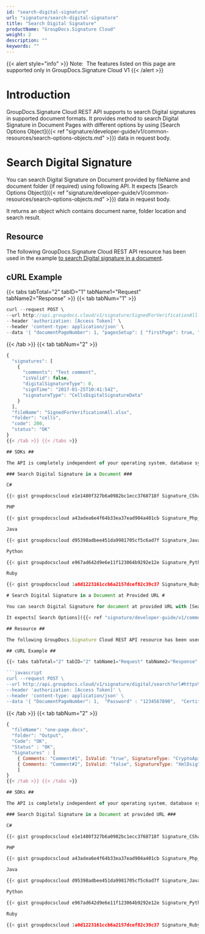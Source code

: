 ```yaml
---
id: "search-digital-signature"
url: "signature/search-digital-signature"
title: "Search Digital Signature"
productName: "GroupDocs.Signature Cloud"
weight: 2
description: ""
keywords: ""
---
```


{{< alert style="info" >}}
Note:  The features listed on this page are supported only in GroupDocs.Signature Cloud V1
{{< /alert >}}

# Introduction #

GroupDocs.Signature Cloud REST API supports to search Digital signatures in supported document formats. It provides method to search Digital Signature in Document Pages with different options by using [Search Options Object]({{< ref "signature/developer-guide/v1/common-resources/search-options-objects.md" >}}) data in request body.

# Search Digital Signature #

You can search Digital Signature on Document provided by fileName and document folder (if required) using following API. It expects [Search Options Object]({{< ref "signature/developer-guide/v1/common-resources/search-options-objects.md" >}}) data in request body.

It returns an object which contains document name, folder location and search result.

## Resource ##

The following GroupDocs.Signature Cloud REST API resource has been used in the example [to search Digital signature in a document](https://apireference.groupdocs.cloud/signature/#!/Search/PostSearchDigital).

## cURL Example ##

{{< tabs tabTotal="2" tabID="1" tabName1="Request" tabName2="Response" >}} {{< tab tabNum="1" >}}

```javascript
curl --request POST \
--url http://api.groupdocs.cloud/v1/signature/SignedForVerificationAll.xlsx/digital/search?folder#signed \
--header 'authorization: [Access Token]' \
--header 'content-type: application/json' \
--data '{ "documentPageNumber": 1, "pagesSetup": { "firstPage": true, "lastPage": false, "oddPages": false, "evenPages": false, "pageNumbers": [ 1 ] }, "searchAllPages": true, "OptionsType": "CellsSearchDigitalOptionsData" }'

```

{{< /tab >}} {{< tab tabNum="2" >}}

```javascript
{
  "signatures": [
    {
      "comments": "Test comment",
      "isValid": false,
      "digitalSignatureType": 0,
      "signTime": "2017-01-25T10:41:54Z",
      "signatureType": "CellsDigitalSignatureData"
    }
  ],
  "fileName": "SignedForVerificationAll.xlsx",
  "folder": "cells",
  "code": 200,
  "status": "OK"
}
{{< /tab >}} {{< /tabs >}}

## SDKs ##

The API is completely independent of your operating system, database system or development language. We provide and support API SDKs in many development languages in order to make it even easier to integrate. You can see our available SDKs list [here](https://github.com/groupdocs-signature-cloud).

### Search Digital Signature in a Document ###

C#

{{< gist groupdocscloud e1e1480f327b6a0982bc1ecc3768718f Signature_CSharp_Search_Signature_Digital.cs >}}

PHP

{{< gist groupdocscloud a43adea6e4f64b33ea37ead904a401cb Signature_Php_Digital_Search.php >}}

Java

{{< gist groupdocscloud d95398adbee451da9981705cf5c6ad7f Signature_Java_Search_Signature_Digital.java >}}

Python

{{< gist groupdocscloud e967ad642d9e6e11f123064b9292e12e Signature_Python_Search_Signature_Digital.py >}}

Ruby

{{< gist groupdocscloud 1a0d1223161ccb6a2157dcef82c39c37 Signature_Ruby_Search_Signature_Digital.rb >}}

# Search Digital Signature in a Document at Provided URL #

You can search Digital Signature for document at provided URL with [Search Options]({{< ref "signature/developer-guide/v1/common-resources/search-options-objects.md" >}}) by using following API. It retrieves file from specified URL and tries to detect file type when fileName parameter is not specified.

It expects[ Search Options]({{< ref "signature/developer-guide/v1/common-resources/search-options-objects.md" >}}) object data in request body. Based on passed Search Options settings proceeds with Document search, it returns object which contains result of searching process. The field Signatures keeps list of objects which represents found signatures like WordsDigitalSignatureData.

## Resource ##

The following GroupDocs.Signature Cloud REST API resource has been used in the example [to search Digital signature in a document at provided URL](https://apireference.groupdocs.cloud/signature/#!/Search/PostSearchBarcodeFromUrl).

## cURL Example ##

{{< tabs tabTotal="2" tabID="2" tabName1="Request" tabName2="Response" >}} {{< tab tabNum="1" >}}

```javascript
curl --request POST \
--url http://api.groupdocs.cloud/v1/signature/digital/search?url#https%3a%2f%2fwww.dropbox.com%2fs%2fumokluz338w4ng7%2fone-page.docx%3fdl%3d1 \
--header 'authorization: [Access Token]' \
--header 'content-type: application/json' \
--data '{ "DocumentPageNumber": 1,  "Password" : "1234567890",  "CertificateGuid": "mrjohn.smith.crt",  "OptionsType" : "WordsSearchDigitalOptionsData" }'

```

{{< /tab >}} {{< tab tabNum="2" >}}

```javascript
{
  "fileName": "one-page.docx",
  "folder": "Output",
  "Code": "OK",
  "Status" : "OK",
  "Signatures" : [
    { Comments: "Comment#1", IsValid: "true", SignatureType: "CryptoApi", SignTime: "2017-01-01" },
    { Comments: "Comment#2", IsValid: "false", SignatureType: "XmlDsig", SignTime: "2017-10-10" }
    ]
}
{{< /tab >}} {{< /tabs >}}

## SDKs ##

The API is completely independent of your operating system, database system or development language. We provide and support API SDKs in many development languages in order to make it even easier to integrate. You can see our available SDKs list [here](https://github.com/groupdocs-signature-cloud).

### Search Digital Signature in a Document at provided URL ###

C#

{{< gist groupdocscloud e1e1480f327b6a0982bc1ecc3768718f Signature_CSharp_Search_Signature_Digital_URL.cs >}}

PHP

{{< gist groupdocscloud a43adea6e4f64b33ea37ead904a401cb Signature_Php_Digital_Search_URL.php >}}

Java

{{< gist groupdocscloud d95398adbee451da9981705cf5c6ad7f Signature_Java_Search_Signature_Digital_URL.java >}}

Python

{{< gist groupdocscloud e967ad642d9e6e11f123064b9292e12e Signature_Python_Search_Signature_Digital_URL.py >}}

Ruby

{{< gist groupdocscloud 1a0d1223161ccb6a2157dcef82c39c37 Signature_Ruby_Search_Signature_Digital_URL.rb >}}

